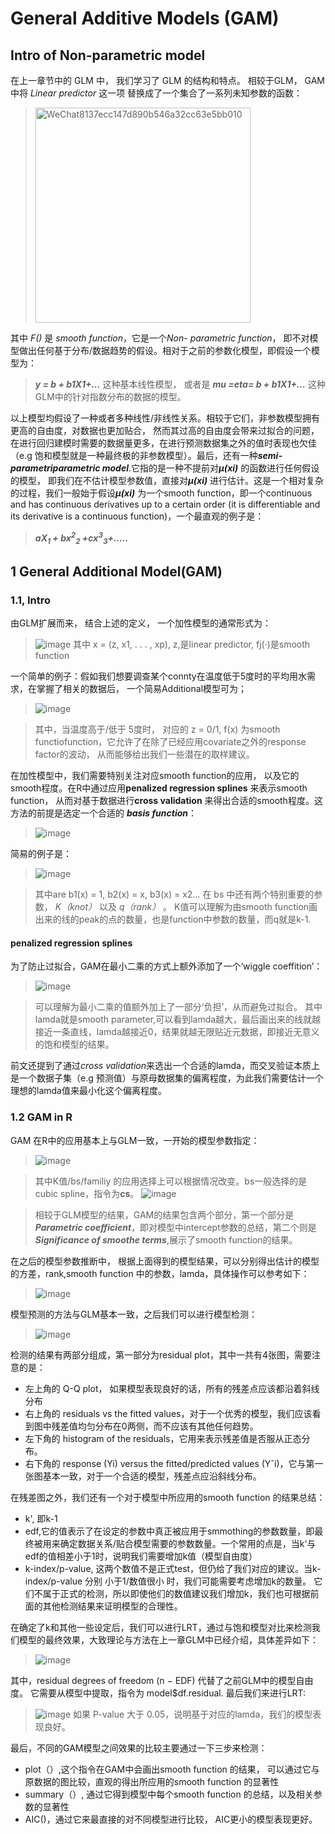 # General Additive Models (GAM)
## Intro of Non-parametric model
在上一章节中的 GLM 中， 我们学习了 GLM 的结构和特点。 相较于GLM， GAM中将 *Linear predictor* 这一项 替换成了一个集合了一系列未知参数的函数：
> <img width="344" alt="WeChat8137ecc147d890b546a32cc63e5bb010" src="https://user-images.githubusercontent.com/89850899/158422113-14e33e72-ae58-4111-b1ad-b7de41c9bc93.png">
其中 *F()* 是 *smooth function*，它是一个*Non- parametric function*， 即不对模型做出任何基于分布/数据趋势的假设。相对于之前的参数化模型，即假设一个模型为：
> ***y = b + b1X1+...*** 这种基本线性模型， 或者是 ***mu =eta= b + b1X1+...*** 这种GLM中的针对指数分布的数据的模型。

以上模型均假设了一种或者多种线性/非线性关系。相较于它们，非参数模型拥有更高的自由度，对数据也更加贴合， 然而其过高的自由度会带来过拟合的问题，在进行回归建模时需要的数据量更多，在进行预测数据集之外的值时表现也欠佳（e.g 饱和模型就是一种最终极的非参数模型）。最后，还有一种***semi-parametriparametric model***.它指的是一种不提前对***µ(xi)*** 的函数进行任何假设的模型， 即我们在不估计模型参数值，直接对***µ(xi)*** 进行估计。这是一个相对复杂的过程，我们一般始于假设***µ(xi)*** 为一个smooth function，即一个continuous and has continuous derivatives up to a certain order (it is differentiable and its derivative is a continuous function)，一个最直观的例子是：
> ***aX<sub>1</sub> + bx<sup>2</sup><sub>2</sub> +cx<sup>3</sup><sub>3</sub>+.....***

## 1 General Additional Model(GAM)
### 1.1, Intro
由GLM扩展而来， 结合上述的定义， 一个加性模型的通常形式为：
>![image](https://user-images.githubusercontent.com/89850899/159052904-9d0cbac0-830e-4282-8efb-8e77deaf9f68.png)
其中 x = (z, x1, . . . , xp), z,是linear predictor, fj(·)是smooth function

一个简单的例子：假如我们想要调查某个connty在温度低于5度时的平均用水需求，在掌握了相关的数据后， 一个简易Additional模型可为；
>![image](https://user-images.githubusercontent.com/89850899/159053991-3e963a19-6061-4bf5-83a9-3b0bf593bbc7.png)

>其中，当温度高于/低于 5度时， 对应的 z = 0/1, f(x) 为smooth functiofunction，它允许了在除了已经应用covariate之外的response factor的波动， 从而能够给出我们一些潜在的取样建议。

在加性模型中，我们需要特别关注对应smooth function的应用， 以及它的smooth程度。在R中通过应用**penalized regression splines** 来表示smooth function， 从而对基于数据进行**cross validation** 来得出合适的smooth程度。这方法的前提是选定一个合适的 ***basis function***：
>![image](https://user-images.githubusercontent.com/89850899/159059978-3a55acd8-80f0-420e-91d8-9d545f179ad5.png)

简易的例子是：
>![image](https://user-images.githubusercontent.com/89850899/159060315-1f44dc5f-3c21-48d2-b8c1-c9acb815ccea.png)

>其中are b1(x) = 1, b2(x) = x, b3(x) = x2...
在 bs 中还有两个特别重要的参数， *K（knot）* 以及 *q（rank）* 。 K值可以理解为由smooth function画出来的线的peak的点的数量，也是function中参数的数量，而q就是k-1.

#### **penalized regression splines**
为了防止过拟合，GAM在最小二乘的方式上额外添加了一个‘wiggle coeffition’：
> ![image](https://user-images.githubusercontent.com/89850899/159153702-8f0c9ca9-7e2b-4a2f-9cd4-c7607b8bfb01.png)

>可以理解为最小二乘的值额外加上了一部分‘负担’，从而避免过拟合。 其中lamda就是smooth parameter,可以看到lamda越大，最后画出来的线就越接近一条直线，lamda越接近0，结果就越无限贴近元数据，即接近无意义的饱和模型的结果。

前文还提到了通过*cross validation*来选出一个合适的lamda，而交叉验证本质上是一个数据子集（e.g 预测值）与原母数据集的偏离程度，为此我们需要估计一个理想的lamda值来最小化这个偏离程度。


### 1.2 GAM in R
GAM 在R中的应用基本上与GLM一致，一开始的模型参数指定：
>![image](https://user-images.githubusercontent.com/89850899/159066383-e183a3d7-e598-4dc9-b801-9b871af9e31e.png)

>其中K值/bs/familiy 的应用选择上可以根据情况改变。bs一般选择的是cubic spline，指令为**cs**。
>![image](https://user-images.githubusercontent.com/89850899/159152808-d9d2d936-23a6-444d-8304-d27109d32a99.png)

>相较于GLM模型的结果，GAM的结果包含两个部分，第一个部分是***Parametric coefficient***，即对模型中intercept参数的总结，第二个则是***Significance of smoothe terms***,展示了smooth function的结果。

在之后的模型参数推断中， 根据上面得到的模型结果，可以分别得出估计的模型的方差，rank,smooth function 中的参数，lamda，具体操作可以参考如下：
> ![image](https://user-images.githubusercontent.com/89850899/159154472-4881f84e-6486-47c8-b71c-809d42382236.png)

模型预测的方法与GLM基本一致，之后我们可以进行模型检测：
>![image](https://user-images.githubusercontent.com/89850899/159154571-6c5a1f18-e35f-4d3f-bc43-a60288643abc.png)

检测的结果有两部分组成，第一部分为residual plot，其中一共有4张图，需要注意的是：
- 左上角的 Q-Q plot， 如果模型表现良好的话，所有的残差点应该都沿着斜线分布
- 右上角的 residuals vs the fitted values，对于一个优秀的模型，我们应该看到图中残差值均匀分布在0两侧，而不应该有其他任何趋势。
- 左下角的 histogram of the residuals，它用来表示残差值是否服从正态分布。
- 右下角的 response (Yi) versus the fitted/predicted values (Yˆi)，它与第一张图基本一致，对于一个合适的模型，残差点应沿斜线分布。


在残差图之外，我们还有一个对于模型中所应用的smooth function 的结果总结：
- k', 即k-1
- edf,它的值表示了在设定的参数中真正被应用于smmothing的参数数量，即最终被用来确定数据关系/贴合模型需要的参数数量。一个常用的点是，当k‘与edf的值相差小于1时，说明我们需要增加k值（模型自由度）
- k-index/p-value, 这两个数值不是正式test，但仍给了我们对应的建议。当k-index/p-value 分别 小于1/数值很小 时，我们可能需要考虑增加k的数量。 它们不属于正式的检测，所以即使他们的数值建议我们增加k，我们也可根据前面的其他检测结果来证明模型的合理性。

在确定了k和其他一些设定后，我们可以进行LRT，通过与饱和模型对比来检测我们模型的最终效果，大致理论与方法在上一章GLM中已经介绍，具体差异如下：
> ![image](https://user-images.githubusercontent.com/89850899/159159543-cdcfd124-2867-4b5b-9a67-40151ba41d69.png)

其中，residual degrees of freedom (n − EDF) 代替了之前GLM中的模型自由度。 它需要从模型中提取，指令为 model$df.residual. 最后我们来进行LRT:
> ![image](https://user-images.githubusercontent.com/89850899/159159649-fffcb274-77c9-4870-b40b-b9aa539f10f5.png)
如果 P-value 大于 0.05，说明基于对应的lamda，我们的模型表现良好。

最后，不同的GAM模型之间效果的比较主要通过一下三步来检测：
- plot（）,这个指令在GAM中会画出smooth function 的结果， 可以通过它与原数据的图比较，直观的得出所应用的smooth function 的显著性
- summary（）, 通过它得到模型中每个smooth function 的总结，以及相关参数的显著性
- AIC()，通过它来最直接的对不同模型进行比较， AIC更小的模型表现更好。











 
